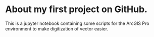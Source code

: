 # About my first project on GitHub.
This is a jupyter notebook containing some scripts for the ArcGIS Pro environment to make digitization of vector easier. 
